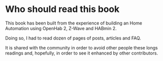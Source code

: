 # Who should read this book

This book has been built from the experience of building an Home Automation using OpenHab 2, Z-Wave and HABmin 2.

Doing so, I had to read dozen of pages of posts, articles and FAQ.

It is shared with the community in order to avoid other people these longs readings and, hopefully, in order to see it enhanced by other contributors.

